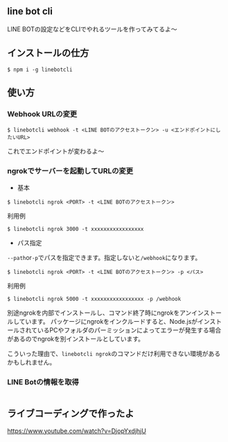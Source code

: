 
## line bot cli

LINE BOTの設定などをCLIでやれるツールを作ってみてるよ〜

## インストールの仕方

```
$ npm i -g linebotcli
```

## 使い方

### Webhook URLの変更

```
$ linebotcli webhook -t <LINE BOTのアクセストークン> -u <エンドポイントにしたいURL>
```

これでエンドポイントが変わるよ〜

### ngrokでサーバーを起動してURLの変更

- 基本

```
$ linebotcli ngrok <PORT> -t <LINE BOTのアクセストークン>
```

利用例

```
$ linebotcli ngrok 3000 -t xxxxxxxxxxxxxxxxx
```

- パス指定

`--path`or`-p`でパスを指定できます。指定しないと`/webhook`になります。

```
$ linebotcli ngrok <PORT> -t <LINE BOTのアクセストークン> -p <パス>
```

利用例

```
$ linebotcli ngrok 5000 -t xxxxxxxxxxxxxxxxx -p /webhook
```

別途ngrokを内部でインストールし、コマンド終了時にngrokをアンインストールしています。
パッケージにngrokをインクルードすると、Node.jsがインストールされているPCやフォルダのパーミッションによってエラーが発生する場合があるのでngrokを別インストールとしています。

こういった理由で、`linebotcli ngrok`のコマンドだけ利用できない環境があるかもしれません。

### LINE Botの情報を取得

```

```

## ライブコーディングで作ったよ

https://www.youtube.com/watch?v=DjopYxdjhjU